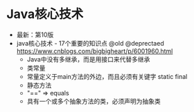 # Java核心技术

- 最新：第10版
- java核心技术 - 17个重要的知识点 @old @deprectaed https://www.cnblogs.com/bigbigheart/p/6001960.html
    - Java中没有多继承，而是用接口来代替多继承 
    - 类常量
    - 常量定义于main方法的外边，而且必须有关键字 static final
    - 静态方法 
    - "==" => equals
    - 具有一个或多个抽象方法的类，必须声明为抽象类